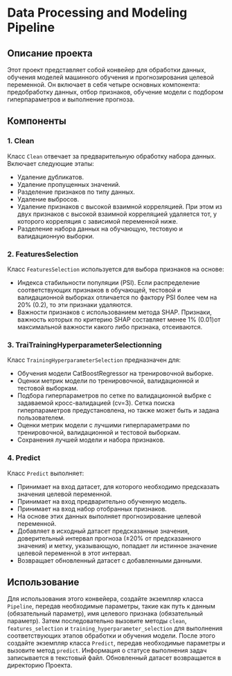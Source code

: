 # Data Processing and Modeling Pipeline

## Описание проекта

Этот проект представляет собой конвейер для обработки данных, обучения моделей машинного обучения и прогнозирования целевой переменной. Он включает в себя четыре основных компонента: предобработку данных, отбор признаков, обучение модели с подбором гиперпараметров и выполнение прогноза.

## Компоненты

### 1. Clean
Класс `Clean` отвечает за предварительную обработку набора данных. Включает следующие этапы:
- Удаление дубликатов.
- Удаление пропущенных значений.
- Разделение признаков по типу данных.
- Удаление выбросов.
- Удаление признаков с высокой взаимной корреляцией. При этом из двух признаков с высокой взаимной корреляцией удаляется тот, у которого корреляция с зависимой переменной ниже.
- Разделение набора данных на обучающую, тестовую и валидационную выборки.

### 2. FeaturesSelection
Класс `FeaturesSelection` используется для выбора признаков на основе:
- Индекса стабильности популяции (PSI). Если распределение соответствующих признаков в  обучающей, тестовой и валидационной выборках отличается по фактору PSI более чем на 20% (0.2), то эти признаки удаляются.
- Важности признаков с использованием метода SHAP. Признаки, важность которых по критерию SHAP составляет менее 1% (0.01)от максимальной важности какого либо признака, отсеиваются.


### 3. TraiTrainingHyperparameterSelectionning
Класс `TrainingHyperparameterSelection` предназначен для:
- Обучения модели CatBoostRegressor на тренировочной выборке.
- Оценки метрик модели по тренировочной, валидационной и тестовой выборкам.
- Подбора гиперпараметров по сетке по валидационной выбрке с задаваемой кросс-валидацией (cv=3). Сетка поиска гиперпараметров предустановлена, но также может быть и задана пользователем. 
- Оценки метрик модели с лучшими гиперпараметрами по тренировочной, валидационной и тестовой выборкам.
- Сохранения лучшей модели и набора признаков.


### 4. Predict
Класс `Predict` выполняет:
- Принимает на вход датасет, для которого необходимо предсказать значения целевой переменной.
- Принимает на вход предварительно обученную модель.
- Принимает на вход набор отобранных признаков.
- На основе этих данных выполняет прогнозирование целевой переменной.
- Добавляет в исходный датасет предсказанные значения, доверительный интервал прогноза (±20% от предсказанного значения) и метку, указывающую, попадает ли истинное значение целевой переменной в этот интервал.
- Возвращает обновленный датасет с добавленными данными.


## Использование

Для использования этого конвейера, создайте экземпляр класса `Pipeline`, передав необходимые параметры, такие как путь к данным (обязательный параметр), имя целевого признака (обязательный параметр). Затем последовательно вызовите методы `clean`, `features_selection` и `training_hyperparameter_selection` для выполнения соответствующих этапов обработки и обучения модели. После этого создайте экземпляр класса `Predict`, передав необходимые параметры и вызовите метод `predict`. Информация о статусе выполнения задач записывается в текстовый файл. Обновленный датасет возвращается в директорию Проекта.
